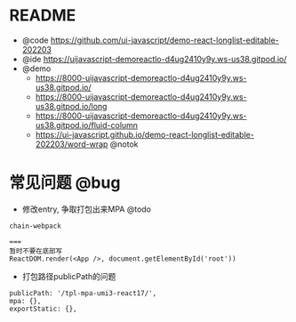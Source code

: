 # README

- @code https://github.com/ui-javascript/demo-react-longlist-editable-202203
- @ide https://uijavascript-demoreactlo-d4ug2410y9y.ws-us38.gitpod.io/
- @demo
    - https://8000-uijavascript-demoreactlo-d4ug2410y9y.ws-us38.gitpod.io/
    - https://8000-uijavascript-demoreactlo-d4ug2410y9y.ws-us38.gitpod.io/long
    - https://8000-uijavascript-demoreactlo-d4ug2410y9y.ws-us38.gitpod.io/fluid-column
    - https://ui-javascript.github.io/demo-react-longlist-editable-202203/word-wrap @notok

# 常见问题 @bug

- 修改entry, 争取打包出来MPA @todo

```
chain-webpack

===
暂时不要在底部写
ReactDOM.render(<App />, document.getElementById('root'))
```

- 打包路径publicPath的问题

```
publicPath: '/tpl-mpa-umi3-react17/',
mpa: {},
exportStatic: {},
```
